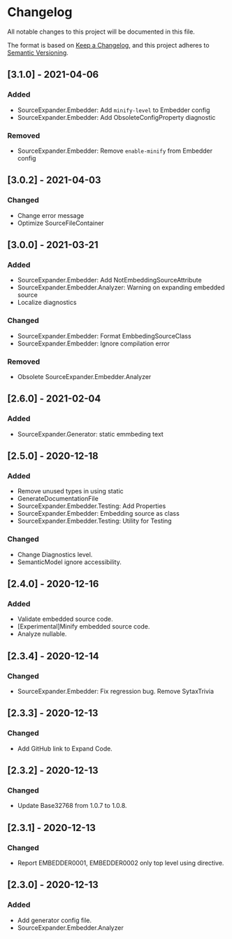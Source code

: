 # Changelog

All notable changes to this project will be documented in this file.

The format is based on [Keep a Changelog](https://keepachangelog.com/en/1.0.0/),
and this project adheres to [Semantic Versioning](https://semver.org/spec/v2.0.0.html).

## [3.1.0] - 2021-04-06
### Added
- SourceExpander.Embedder: Add `minify-level` to Embedder config
- SourceExpander.Embedder: Add ObsoleteConfigProperty diagnostic
### Removed
- SourceExpander.Embedder: Remove `enable-minify` from Embedder config

## [3.0.2] - 2021-04-03
### Changed
- Change error message
- Optimize SourceFileContainer

## [3.0.0] - 2021-03-21
### Added
- SourceExpander.Embedder: Add NotEmbeddingSourceAttribute
- SourceExpander.Embedder.Analyzer: Warning on expanding embedded source
- Localize diagnostics
### Changed
- SourceExpander.Embedder: Format EmbbedingSourceClass
- SourceExpander.Embedder: Ignore compilation error
### Removed
- Obsolete SourceExpander.Embedder.Analyzer

## [2.6.0] - 2021-02-04
### Added

- SourceExpander.Generator: static emmbeding text

## [2.5.0] - 2020-12-18
### Added

- Remove unused types in using static
- GenerateDocumentationFile
- SourceExpander.Embedder.Testing: Add Properties
- SourceExpander.Embedder: Embedding source as class
- SourceExpander.Embedder.Testing: Utility for Testing

### Changed

- Change Diagnostics level.
- SemanticModel ignore accessibility.

## [2.4.0] - 2020-12-16
### Added

- Validate embedded source code.
- [Experimental]Minify embedded source code.
- Analyze nullable.

## [2.3.4] - 2020-12-14
### Changed
- SourceExpander.Embedder: Fix regression bug. Remove SytaxTrivia

## [2.3.3] - 2020-12-13
### Changed
- Add GitHub link to Expand Code.

## [2.3.2] - 2020-12-13
### Changed
- Update Base32768 from 1.0.7 to 1.0.8.

## [2.3.1] - 2020-12-13
### Changed
- Report EMBEDDER0001, EMBEDDER0002 only top level using directive.

## [2.3.0] - 2020-12-13
### Added

- Add generator config file.
- SourceExpander.Embedder.Analyzer

